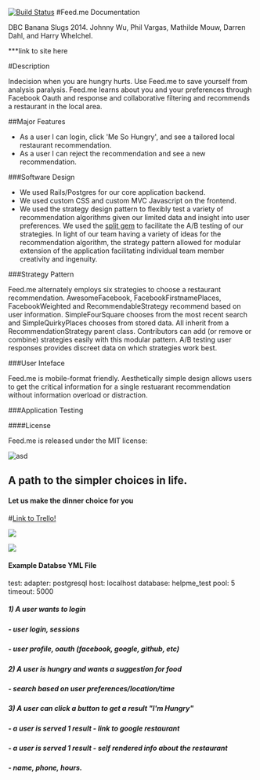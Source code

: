 [![Build Status](https://travis-ci.org/banana-slugs-2014/feed.me.png?branch=master)](https://travis-ci.org/banana-slugs-2014/feed.me)
#Feed.me Documentation

DBC Banana Slugs 2014. Johnny Wu, Phil Vargas, Mathilde Mouw, Darren Dahl, and Harry Whelchel.

***link to site here

#Description

Indecision when you are hungry hurts. Use Feed.me to save yourself from analysis paralysis. Feed.me
learns about you and your preferences through Facebook Oauth and response and collaborative filtering and recommends a restaurant in the local area.

##Major Features

- As a user I can login, click 'Me So Hungry', and see a tailored local restaurant recommendation.
- As a user I can reject the recommendation and see a new recommendation.

###Software Design

- We used Rails/Postgres for our core application backend.
- We used custom CSS and custom MVC Javascript on the frontend.
- We used the strategy design pattern to flexibly test a variety of recommendation algorithms given our
limited data and insight into user preferences. We used the [split gem](https://github.com/andrew/split)
to facilitate the A/B testing of our strategies. In light of our team having a variety of ideas for the recommendation algorithm, the strategy pattern allowed for modular extension of the application facilitating individual team member creativity and ingenuity.

###Strategy Pattern

Feed.me alternately employs six strategies to choose a restaurant recommendation. AwesomeFacebook, FacebookFirstnamePlaces, FacebookWeighted and RecommendableStrategy recommend based on user information. SimpleFourSquare chooses from the most recent search and SimpleQuirkyPlaces chooses from stored data. All inherit from a RecommendationStrategy parent class. Contributors can add (or remove or combine) strategies easily with this modular pattern. A/B testing user responses provides discreet data on which strategies work best.

###User Inteface

Feed.me is mobile-format friendly. Aesthetically simple design allows users to get the critical information for a single restuarant recommendation without information overload or distraction.

###Application Testing



####License

Feed.me is released under the MIT license:

[](http://opensource.org/licenses/MIT)


![asd](http://www.bestgifever.com/data/images/2014/01/idaorhemnpepg.gif)
## A path to the simpler choices in life.
#### Let us make the dinner choice for you

#[Link to Trello!](https://trello.com/b/YaWsIABY/help-me)

![](http://i.imgur.com/Tc0nJRe.png)



![](http://emilymeixin.files.wordpress.com/2013/09/ios7_icon_redesign_by_ida_swarczewskaja.png)


#### Example Databse YML File
test:
  adapter: postgresql
  host: localhost
  database: helpme_test
  pool: 5
  timeout: 5000

##### 1) A user wants to login
#####		- user login, sessions
#####		- user profile, oauth (facebook, google, github, etc)
##### 2) A user is hungry and wants a suggestion for food
##### 	  - search based on user preferences/location/time
##### 3) A user can click a button to get a result "I'm Hungry"
#####		- a user is served 1 result - link to google restaurant
#####		- a user is served 1 result - self rendered info about the restaurant
#####			- name, phone, hours.
